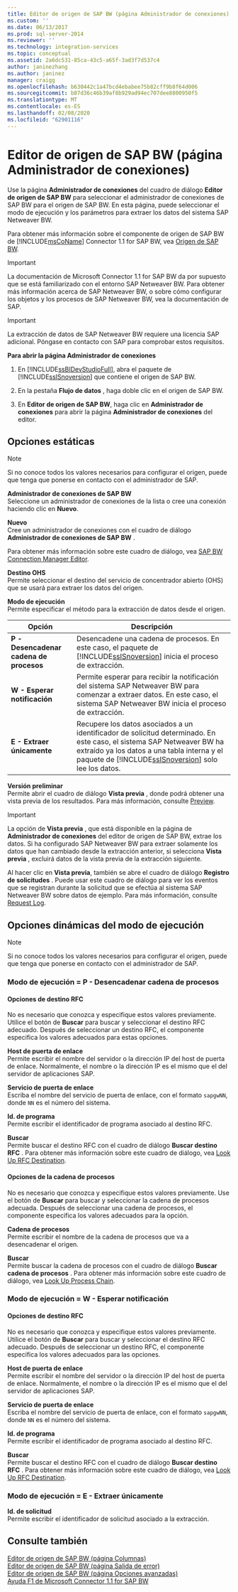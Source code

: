 ```yaml
---
title: Editor de origen de SAP BW (página Administrador de conexiones) | Microsoft Docs
ms.custom: ''
ms.date: 06/13/2017
ms.prod: sql-server-2014
ms.reviewer: ''
ms.technology: integration-services
ms.topic: conceptual
ms.assetid: 2a6dc531-85ca-43c5-a65f-3ad3f7d537c4
author: janinezhang
ms.author: janinez
manager: craigg
ms.openlocfilehash: b630442c1a47bcd4ebabee75b82cff9b8f64d006
ms.sourcegitcommit: b87d36c46b39af8b929ad94ec707dee8800950f5
ms.translationtype: MT
ms.contentlocale: es-ES
ms.lasthandoff: 02/08/2020
ms.locfileid: "62901116"
---
```

# <a name="sap-bw-source-editor-connection-manager-page"></a>Editor de origen de SAP BW (página Administrador de conexiones)
  Use la página **Administrador de conexiones** del cuadro de diálogo **Editor de origen de SAP BW** para seleccionar el administrador de conexiones de SAP BW para el origen de SAP BW. En esta página, puede seleccionar el modo de ejecución y los parámetros para extraer los datos del sistema SAP Netweaver BW.  
  
 Para obtener más información sobre el componente de origen de SAP BW de [!INCLUDE[msCoName](../../includes/msconame-md.md)] Connector 1.1 for SAP BW, vea [Origen de SAP BW](sap-bw-source.md).  
  
> [!IMPORTANT]  
>  La documentación de Microsoft Connector 1.1 for SAP BW da por supuesto que se está familiarizado con el entorno SAP Netweaver BW. Para obtener más información acerca de SAP Netweaver BW, o sobre cómo configurar los objetos y los procesos de SAP Netweaver BW, vea la documentación de SAP.  
  
> [!IMPORTANT]  
>  La extracción de datos de SAP Netweaver BW requiere una licencia SAP adicional. Póngase en contacto con SAP para comprobar estos requisitos.  
  
 **Para abrir la página Administrador de conexiones**  
  
1.  En [!INCLUDE[ssBIDevStudioFull](../../includes/ssbidevstudiofull-md.md)], abra el paquete de [!INCLUDE[ssISnoversion](../../includes/ssisnoversion-md.md)] que contiene el origen de SAP BW.  
  
2.  En la pestaña **Flujo de datos** , haga doble clic en el origen de SAP BW.  
  
3.  En **Editor de origen de SAP BW**, haga clic en **Administrador de conexiones** para abrir la página **Administrador de conexiones** del editor.  
  
## <a name="static-options"></a>Opciones estáticas  
  
> [!NOTE]  
>  Si no conoce todos los valores necesarios para configurar el origen, puede que tenga que ponerse en contacto con el administrador de SAP.  
  
 **Administrador de conexiones de SAP BW**  
 Seleccione un administrador de conexiones de la lista o cree una conexión haciendo clic en **Nuevo**.  
  
 **Nuevo**  
 Cree un administrador de conexiones con el cuadro de diálogo **Administrador de conexiones de SAP BW** .  
  
 Para obtener más información sobre este cuadro de diálogo, vea [SAP BW Connection Manager Editor](../sap-bw-connection-manager-editor.md).  
  
 **Destino OHS**  
 Permite seleccionar el destino del servicio de concentrador abierto (OHS) que se usará para extraer los datos del origen.  
  
 **Modo de ejecución**  
 Permite especificar el método para la extracción de datos desde el origen.  
  
|Opción|Descripción|  
|------------|-----------------|  
|**P -Desencadenar cadena de procesos**|Desencadene una cadena de procesos. En este caso, el paquete de [!INCLUDE[ssISnoversion](../../includes/ssisnoversion-md.md)] inicia el proceso de extracción.|  
|**W - Esperar notificación**|Permite esperar para recibir la notificación del sistema SAP Netweaver BW para comenzar a extraer datos. En este caso, el sistema SAP Netweaver BW inicia el proceso de extracción.|  
|**E - Extraer únicamente**|Recupere los datos asociados a un identificador de solicitud determinado. En este caso, el sistema SAP Netweaver BW ha extraído ya los datos a una tabla interna y el paquete de [!INCLUDE[ssISnoversion](../../includes/ssisnoversion-md.md)] solo lee los datos.|  
  
 **Versión preliminar**  
 Permite abrir el cuadro de diálogo **Vista previa** , donde podrá obtener una vista previa de los resultados. Para más información, consulte [Preview](preview.md).  
  
> [!IMPORTANT]  
>  La opción de **Vista previa** , que está disponible en la página de **Administrador de conexiones** del editor de origen de SAP BW, extrae los datos. Si ha configurado SAP Netweaver BW para extraer solamente los datos que han cambiado desde la extracción anterior, si selecciona **Vista previa** , excluirá datos de la vista previa de la extracción siguiente.  
  
 Al hacer clic en **Vista previa**, también se abre el cuadro de diálogo **Registro de solicitudes** . Puede usar este cuadro de diálogo para ver los eventos que se registran durante la solicitud que se efectúa al sistema SAP Netweaver BW sobre datos de ejemplo. Para más información, consulte [Request Log](request-log.md).  
  
## <a name="execution-mode-dynamic-options"></a>Opciones dinámicas del modo de ejecución  
  
> [!NOTE]  
>  Si no conoce todos los valores necesarios para configurar el origen, puede que tenga que ponerse en contacto con el administrador de SAP.  
  
### <a name="execution-mode--p---trigger-process-chain"></a>Modo de ejecución = P - Desencadenar cadena de procesos  
  
#### <a name="rfc-destination-options"></a>Opciones de destino RFC  
 No es necesario que conozca y especifique estos valores previamente. Utilice el botón de **Buscar** para buscar y seleccionar el destino RFC adecuado. Después de seleccionar un destino RFC, el componente especifica los valores adecuados para estas opciones.  
  
 **Host de puerta de enlace**  
 Permite escribir el nombre del servidor o la dirección IP del host de puerta de enlace. Normalmente, el nombre o la dirección IP es el mismo que el del servidor de aplicaciones SAP.  
  
 **Servicio de puerta de enlace**  
 Escriba el nombre del servicio de puerta de enlace, con el formato `sapgwNN`, donde `NN` es el número del sistema.  
  
 **Id. de programa**  
 Permite escribir el identificador de programa asociado al destino RFC.  
  
 **Buscar**  
 Permite buscar el destino RFC con el cuadro de diálogo **Buscar destino RFC** . Para obtener más información sobre este cuadro de diálogo, vea [Look Up RFC Destination](look-up-rfc-destination.md).  
  
#### <a name="process-chain-options"></a>Opciones de la cadena de procesos  
 No es necesario que conozca y especifique estos valores previamente. Use el botón de **Buscar** para buscar y seleccionar la cadena de procesos adecuada. Después de seleccionar una cadena de procesos, el componente especifica los valores adecuados para la opción.  
  
 **Cadena de procesos**  
 Permite escribir el nombre de la cadena de procesos que va a desencadenar el origen.  
  
 **Buscar**  
 Permite buscar la cadena de procesos con el cuadro de diálogo **Buscar cadena de procesos** . Para obtener más información sobre este cuadro de diálogo, vea [Look Up Process Chain](look-up-process-chain.md).  
  
### <a name="execution-mode--w---wait-for-notify"></a>Modo de ejecución = W - Esperar notificación  
  
#### <a name="rfc-destination-options"></a>Opciones de destino RFC  
 No es necesario que conozca y especifique estos valores previamente. Utilice el botón de **Buscar** para buscar y seleccionar el destino RFC adecuado. Después de seleccionar un destino RFC, el componente especifica los valores adecuados para las opciones.  
  
 **Host de puerta de enlace**  
 Permite escribir el nombre del servidor o la dirección IP del host de puerta de enlace. Normalmente, el nombre o la dirección IP es el mismo que el del servidor de aplicaciones SAP.  
  
 **Servicio de puerta de enlace**  
 Escriba el nombre del servicio de puerta de enlace, con el formato `sapgwNN`, donde `NN` es el número del sistema.  
  
 **Id. de programa**  
 Permite escribir el identificador de programa asociado al destino RFC.  
  
 **Buscar**  
 Permite buscar el destino RFC con el cuadro de diálogo **Buscar destino RFC** . Para obtener más información sobre este cuadro de diálogo, vea [Look Up RFC Destination](look-up-rfc-destination.md).  
  
### <a name="execution-mode--e---extract-only"></a>Modo de ejecución = E - Extraer únicamente  
 **Id. de solicitud**  
 Permite escribir el identificador de solicitud asociado a la extracción.  
  
## <a name="see-also"></a>Consulte también  
 [Editor de origen de SAP BW &#40;página Columnas&#41;](sap-bw-source-editor-columns-page.md)   
 [Editor de origen de SAP BW &#40;página Salida de error&#41;](sap-bw-source-editor-error-output-page.md)   
 [Editor de origen de SAP BW &#40;página Opciones avanzadas&#41;](sap-bw-source-editor-advanced-page.md)   
 [Ayuda F1 de Microsoft Connector 1.1 for SAP BW](../microsoft-connector-for-sap-bw-f1-help.md)  
  
  
